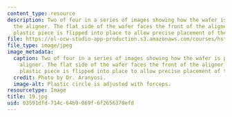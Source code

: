 ```yaml
---
content_type: resource
description: Two of four in a series of images showing how the wafer is placed on
  the aligner. The flat side of the wafer faces the front of the aligner. The white
  plastic piece is flipped into place to allow precise placement of the wafer.
file: https://ol-ocw-studio-app-production.s3.amazonaws.com/courses/hst-410j-projects-in-microscale-engineering-for-the-life-sciences-spring-2007/03591dfd714c64b9069f6f2656370efd_19.jpg
file_type: image/jpeg
image_metadata:
  caption: Two of four in a series of images showing how the wafer is placed on the
    aligner. The flat side of the wafer faces the front of the aligner. The white
    plastic piece is flipped into place to allow precise placement of the wafer.
  credit: Photo by Dr. Aranyosi.
  image-alt: Plastic circle is adjusted with forceps.
resourcetype: Image
title: 19.jpg
uid: 03591dfd-714c-64b9-069f-6f2656370efd
---
```

